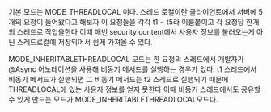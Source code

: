기본 모드는 MODE_THREADLOCAL 이다.
스레드 로컬이란 클라이언트에서 서버에 5개의 요청이 들어왔다고 해보자
이 요청들을 각각 t1 ~ t5라 이름붙이고 각 요청당 한개의 스레드로 작업을한다
이때 매번 security content에서 사용자 정보를 불러오는게 아닌 스레드로컬에 저장되어서 쉽게 가져올 수 있다.

MODE_INHERITABLETHREADLOCAL 모드는
한 요청의 스레드에서 개발자가 @Async 어노테이션을 사용해 비동기 메서드를 실행하는 경우가 있다.  t1 스레드에서 비동기 메서드가 실행되면 그 비동기 메서드는 t2 스레드로 실행되기 때문에  THREADLOCAL에 있는 사용자 정보를 얻지 못한다 이때 비동기 스레드에서도 공유할 수 있게 만드는 모드가 MODE_INHERITABLETHREADLOCAL모드다.